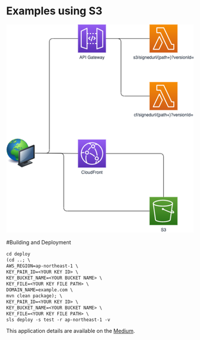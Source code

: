 Examples using S3
=================

![AWS構成図](images/s3-example.png)

#Building and Deployment

```
cd deploy
(cd ..; \
AWS_REGION=ap-northeast-1 \
KEY_PAIR_ID=<YOUR KEY ID> \
KEY_BUCKET_NAME=<YOUR BUCKET NAME> \
KEY_FILE=<YOUR KEY FILE PATH> \
DOMAIN_NAME=example.com \
mvn clean package); \
KEY_PAIR_ID=<YOUR KEY ID> \
KEY_BUCKET_NAME=<YOUR BUCKET NAME> \
KEY_FILE=<YOUR KEY FILE PATH> \
sls deploy -s test -r ap-northeast-1 -v
```

This application details are available on the [Medium](https://medium.com/@shigeki-shoji/how-to-access-versioning-enabled-s3-buckets-with-signed-url-776ec5331a0e).
